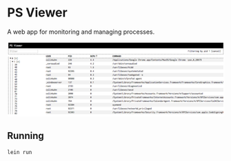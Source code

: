 # PS Viewer

A web app for monitoring and managing processes.

![screenshot](ps-viewer-screen.png)

## Running

```
lein run
```
